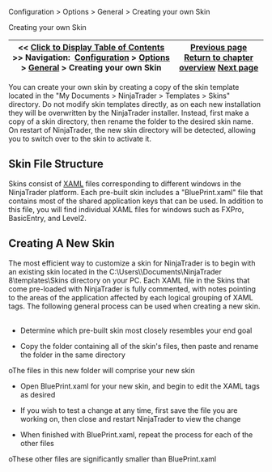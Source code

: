 ﻿
Configuration > Options > General > Creating your own Skin

Creating your own Skin

| << [Click to Display Table of Contents](creating_your_own_skin.md) >> **Navigation:**     [Configuration](configuration-1.md) > [Options](options-1.md) > [General](general_section-1.md) > Creating your own Skin | [Previous page](general_section-1.md) [Return to chapter overview](general_section-1.md) [Next page](enabling_disabling-multi-provi-1.md) |
| --- | --- |
You can create your own skin by creating a copy of the skin template located in the "My Documents > NinjaTrader > Templates > Skins" directory. Do not modify skin templates directly, as on each new installation they will be overwritten by the NinjaTrader installer. Instead, first make a copy of a skin directory, then rename the folder to the desired skin name. On restart of NinjaTrader, the new skin directory will be detected, allowing you to switch over to the skin to activate it.
 
## Skin File Structure
Skins consist of [XAML](https://msdn.microsoft.com/en-us/library/Cc295302.aspx) files corresponding to different windows in the NinjaTrader platform. Each pre-built skin includes a "BluePrint.xaml" file that contains most of the shared application keys that can be used. In addition to this file, you will find individual XAML files for windows such as FXPro, BasicEntry, and Level2. 
 
## Creating A New Skin
The most efficient way to customize a skin for NinjaTrader is to begin with an existing skin located in the C:\\Users\\<user>\\Documents\\NinjaTrader 8\\templates\\Skins directory on your PC. Each XAML file in the Skins that come pre-loaded with NinjaTrader is fully commented, with notes pointing to the areas of the application affected by each logical grouping of XAML tags. The following general process can be used when creating a new skin.
 
- Determine which pre-built skin most closely resembles your end goal

- Copy the folder containing all of the skin's files, then paste and rename the folder in the same directory

oThe files in this new folder will comprise your new skin

- Open BluePrint.xaml for your new skin, and begin to edit the XAML tags as desired

- If you wish to test a change at any time, first save the file you are working on, then close and restart NinjaTrader to view the change

- When finished with BluePrint.xaml, repeat the process for each of the other files 

oThese other files are significantly smaller than BluePrint.xaml

